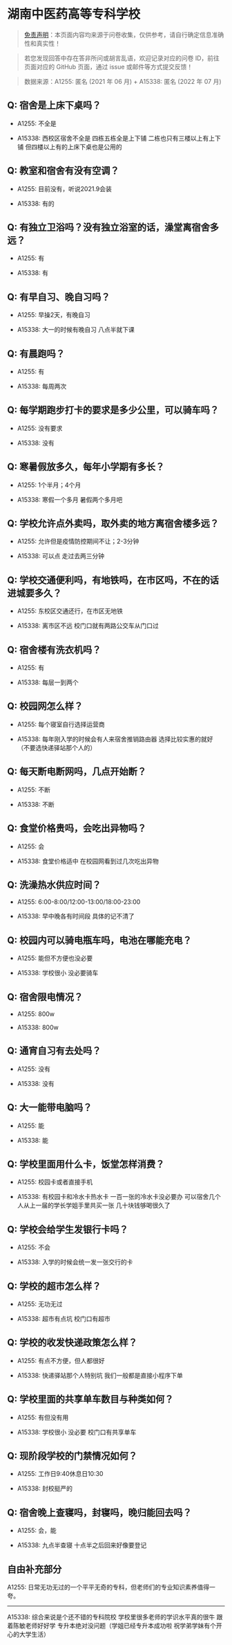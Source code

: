 # 湖南中医药高等专科学校

> [免责声明](https://colleges.chat/#_3)：本页面内容均来源于问卷收集，仅供参考，请自行确定信息准确性和真实性！

> 若您发现回答中存在答非所问或胡言乱语，欢迎记录对应的问卷 ID，前往页面对应的 GitHub 页面，通过 issue 或邮件等方式提交反馈！

> 数据来源：A1255: 匿名 (2021 年 06 月) + A15338: 匿名 (2022 年 07 月)

## Q: 宿舍是上床下桌吗？

- A1255: 不全是

- A15338: 西校区宿舍不全是 四栋五栋全是上下铺 二栋也只有三楼以上有上下铺 但四楼以上有的上床下桌也是公用的

## Q: 教室和宿舍有没有空调？

- A1255: 目前没有，听说2021.9会装

- A15338: 有的

## Q: 有独立卫浴吗？没有独立浴室的话，澡堂离宿舍多远？

- A1255: 有

- A15338: 有

## Q: 有早自习、晚自习吗？

- A1255: 早操2天，有晚自习

- A15338: 大一的时候有晚自习 八点半就下课

## Q: 有晨跑吗？

- A1255: 有

- A15338: 每周两次

## Q: 每学期跑步打卡的要求是多少公里，可以骑车吗？

- A1255: 没有要求

- A15338: 没有

## Q: 寒暑假放多久，每年小学期有多长？

- A1255: 1个半月；4个月

- A15338: 寒假一个多月 暑假两个多月吧

## Q: 学校允许点外卖吗，取外卖的地方离宿舍楼多远？

- A1255: 允许但是疫情防控期间不让；2-3分钟

- A15338: 可以点 走过去两三分钟

## Q: 学校交通便利吗，有地铁吗，在市区吗，不在的话进城要多久？

- A1255: 东校区交通还行，在市区无地铁

- A15338: 离市区不远 校门口就有两路公交车从门口过

## Q: 宿舍楼有洗衣机吗？

- A1255: 有

- A15338: 每层一到两个

## Q: 校园网怎么样？

- A1255: 每个寝室自行选择运营商

- A15338: 每年刚入学的时候会有人来宿舍推销路由器 选择比较实惠的就好 （不要选快递驿站那个人的）

## Q: 每天断电断网吗，几点开始断？

- A1255: 不断

- A15338: 不断

## Q: 食堂价格贵吗，会吃出异物吗？

- A1255: 会

- A15338: 食堂价格适中 在校园网看到过几次吃出异物

## Q: 洗澡热水供应时间？

- A1255: 6:00-8:00/12:00-13:00/18:00-23:00

- A15338: 早中晚各有时间段 具体的记不清了

## Q: 校园内可以骑电瓶车吗，电池在哪能充电？

- A1255: 能但不方便也没必要

- A15338: 学校很小 没必要骑车

## Q: 宿舍限电情况？

- A1255: 800w

- A15338: 800w

## Q: 通宵自习有去处吗？

- A1255: 没有

- A15338: 没有

## Q: 大一能带电脑吗？

- A1255: 能

- A15338: 能

## Q: 学校里面用什么卡，饭堂怎样消费？

- A1255: 校园卡或者直接手机

- A15338: 有校园卡和冷水卡热水卡 一百一张的冷水卡没必要办 可以宿舍几个人从上一届的学长学姐手里共买一张 几十块钱够喝很久了

## Q: 学校会给学生发银行卡吗？

- A1255: 不会

- A15338: 入学的时候会统一发一张交行的卡

## Q: 学校的超市怎么样？

- A1255: 无功无过

- A15338: 超市有点坑 校门口有超市

## Q: 学校的收发快递政策怎么样？

- A1255: 有点不方便，但人都很好

- A15338: 快递驿站那个人特别坑 我们一般都是直接小程序下单

## Q: 学校里面的共享单车数目与种类如何？

- A1255: 有但没有用

- A15338: 学校很小 没必要 校门口有共享单车

## Q: 现阶段学校的门禁情况如何？

- A1255: 工作日9:40休息日10:30

- A15338: 封校挺严的

## Q: 宿舍晚上查寝吗，封寝吗，晚归能回去吗？

- A1255: 会，能

- A15338: 九点半查寝 十点半之后回来好像要登记

## 自由补充部分

A1255: 日常无功无过的一个平平无奇的专科，但老师们的专业知识素养值得一夸。

***

A15338: 综合来说是个还不错的专科院校 学校里很多老师的学识水平真的很牛 跟着陈敏老师好好学 专升本绝对没问题（学姐已经专升本成功啦 祝学弟学妹有个开心的大学生活）